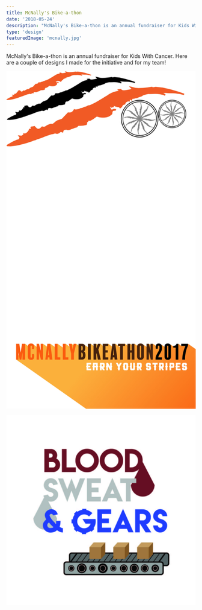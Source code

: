 ```yaml
---
title: McNally's Bike-a-thon
date: '2018-05-24'
description: "McNally's Bike-a-thon is an annual fundraiser for Kids With Cancer. Here are a couple of designs I made for the initiative and for my team!"
type: 'design'
featuredImage: 'mcnally.jpg'
---
```


McNally's Bike-a-thon is an annual fundraiser for Kids With Cancer. Here are a couple of designs I made for the initiative and for my team!

<!-- TODO: Figure out how to change the width -->

![Bikeathon geofilter](./bikeathon-geofilter-01.jpg 'Bikeathon geofilter')

![Team logo](./blood-sweat-gears-01.jpg 'Team logo')
